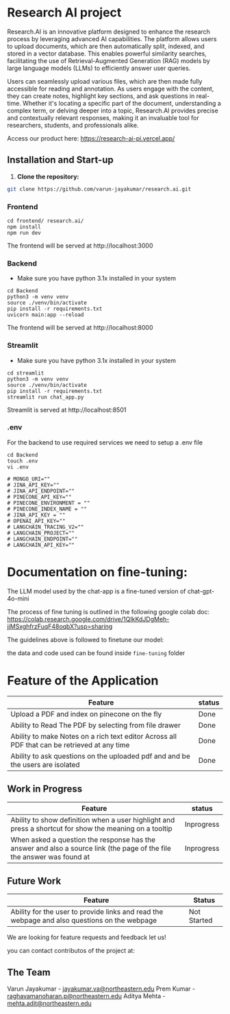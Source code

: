 # Research AI project

Research.AI is an innovative platform designed to enhance the research process by leveraging advanced AI capabilities. The platform allows users to upload documents, which are then automatically split, indexed, and stored in a vector database. This enables powerful similarity searches, facilitating the use of Retrieval-Augmented Generation (RAG) models by large language models (LLMs) to efficiently answer user queries.

Users can seamlessly upload various files, which are then made fully accessible for reading and annotation. As users engage with the content, they can create notes, highlight key sections, and ask questions in real-time. Whether it's locating a specific part of the document, understanding a complex term, or delving deeper into a topic, Research.AI provides precise and contextually relevant responses, making it an invaluable tool for researchers, students, and professionals alike.

Access our product here: https://research-ai-pi.vercel.app/

## Installation and Start-up

1.  **Clone the repository:**

```bash
git clone https://github.com/varun-jayakumar/research.ai.git
```

### Frontend

```
cd frontend/ research.ai/
npm install
npm run dev
```

The frontend will be served at http://localhost:3000

### Backend

- Make sure you have python 3.1x installed in your system

```
cd Backend
python3 -m venv venv
source ./venv/bin/activate
pip install -r requirements.txt
uvicorn main:app --reload
```

The frontend will be served at http://localhost:8000

### Streamlit

- Make sure you have python 3.1x installed in your system

```
cd streamlit
python3 -m venv venv
source ./venv/bin/activate
pip install -r requirements.txt
streamlit run chat_app.py
```

Streamlit is served at http://localhost:8501

### .env

For the backend to use required services we need to setup a .env file

```
cd Backend
touch .env
vi .env

# MONGO_URI=""
# JINA_API_KEY=""
# JINA_API_ENDPOINT=""
# PINECONE_API_KEY=""
# PINECONE_ENVIRONMENT = ""
# PINECONE_INDEX_NAME = ""
# JINA_API_KEY = ""
# OPENAI_API_KEY=""
# LANGCHAIN_TRACING_V2=""
# LANGCHAIN_PROJECT=""
# LANGCHAIN_ENDPOINT=""
# LANGCHAIN_API_KEY=""
```

# Documentation on fine-tuning:

The LLM model used by the chat-app is a fine-tuned version of chat-gpt-4o-mini

The process of fine tuning is outlined in the following google colab doc:
https://colab.research.google.com/drive/1QIkKdJDgMeh-jjMSxghfrzFuqF48oqbX?usp=sharing

The guidelines above is followed to finetune our model:

the data and code used can be found inside `fine-tuning` folder

# Feature of the Application

| Feature                                                                                      | status |
| -------------------------------------------------------------------------------------------- | ------ |
| Upload a PDF and index on pinecone on the fly                                                | Done   |
| Ability to Read The PDF by selecting from file drawer                                        | Done   |
| Ability to make Notes on a rich text editor Across all PDF that can be retrieved at any time | Done   |
| Ability to ask questions on the uploaded pdf and and be the users are isolated               | Done   |

## Work in Progress

| Feature                                                                                                                | status     |
| ---------------------------------------------------------------------------------------------------------------------- | ---------- |
| Ability to show definition when a user highlight and press a shortcut for show the meaning on a tooltip                | Inprogress |
| When asked a question the response has the answer and also a source link (the page of the file the answer was found at | Inprogress |

## Future Work

| Feature                                                                                      | Status      |
| -------------------------------------------------------------------------------------------- | ----------- |
| Ability for the user to provide links and read the webpage and also questions on the webpage | Not Started |

We are looking for feature requests and feedback let us!

you can contact contributos of the project at:

## The Team

Varun Jayakumar - jayakumar.va@northeastern.edu
Prem Kumar - raghavamanoharan.p@northeastern.edu
Aditya Mehta - mehta.adit@northeastern.edu
